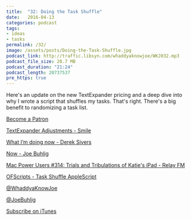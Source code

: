 ```yaml
---
title:  "32: Doing the Task Shuffle"
date:   2016-04-13
categories: podcast
tags:
- ideas
- tasks
permalink: /32/
image: /assets/posts/Doing-the-Task-Shuffle.jpg
podcast_link: http://traffic.libsyn.com/whaddyaknowjoe/WKJ032.mp3
podcast_file_size: 20.7 MB
podcast_duration: "21:24"
podcast_length: 20737537
pre_https: true
---
```

Here's an update on the new TextExpander pricing and a deep dive into why I wrote a script that shuffles my tasks. That's right. There's a big benefit to randomizing a task list.
<!--more-->

[Become a Patron](http://joebuhlig.com/patron/)

[TextExpander Adjustments - Smile](https://smilesoftware.com/textexpander/entry/textexpander-adjustments)

[What I’m doing now - Derek Sivers](https://sivers.org/now)

[Now - Joe Buhlig](http://now.joebuhlig.com)

[Mac Power Users #314: Trials and Tribulations of Katie's iPad - Relay FM](https://www.relay.fm/mpu/314)

[OFScripts - Task Shuffle AppleScript](https://github.com/joebuhlig/OFScripts/tree/master/Task%20Shuffle)

[@WhaddyaKnowJoe](https://twitter.com/whaddyaknowjoe)

[@JoeBuhlig](https://twitter.com/JoeBuhlig)

[Subscribe on iTunes](https://itunes.apple.com/us/podcast/whaddya-know-joe/id1035426948)